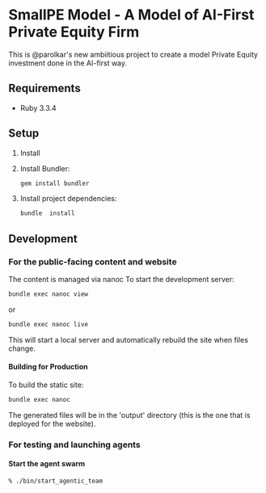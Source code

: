 # SmallPE Model - A Model of AI-First Private Equity Firm 

This is @parolkar's new ambiitious project to create a model Private Equity investment done in the AI-first way.


## Requirements

- Ruby 3.3.4

## Setup

1. Install 

2. Install Bundler:
   ```bash
   gem install bundler
   ```

3. Install project dependencies:
   ```bash
   bundle  install
   ```

## Development

### For the public-facing content and website
The content is managed via nanoc To start the development server:

```bash
bundle exec nanoc view
```

or

```bash
bundle exec nanoc live
```

This will start a local server and automatically rebuild the site when files change.

#### Building for Production

To build the static site:

```bash
bundle exec nanoc 
```

The generated files will be in the 'output' directory (this is the one that is deployed for the website).

### For testing and launching agents


#### Start the agent swarm 

```bash
% ./bin/start_agentic_team
```



